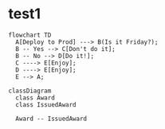 # test1


```mermaid
flowchart TD
  A[Deploy to Prod] ---> B(Is it Friday?);
  B -- Yes --> C[Don't do it];
  B -- No --> D[Do it!];
  C ----> E[Enjoy];
  D ----> E[Enjoy];
  E --> A;
````

```mermaid
classDiagram
  class Award
  class IssuedAward

  Award -- IssuedAward
```
